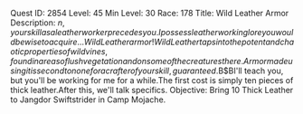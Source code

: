 Quest ID: 2854
Level: 45
Min Level: 30
Race: 178
Title: Wild Leather Armor
Description: $n, your skill as a leatherworker precedes you.I possess leatherworking lore you would be wise to acquire... Wild Leather armor!Wild Leather taps into the potent and chaotic properties of wildvines, found in areas of lush vegetation and on some of the creatures there.Armor made using it is second to none for a crafter of your skill, guaranteed.$B$BI'll teach you, but you'll be working for me for a while.The first cost is simply ten pieces of thick leather.After this, we'll talk specifics.
Objective: Bring 10 Thick Leather to Jangdor Swiftstrider in Camp Mojache.
